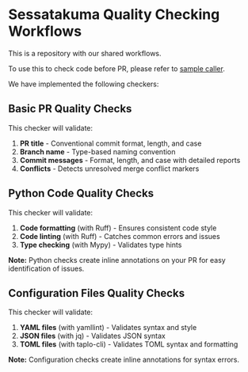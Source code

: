 # Sessatakuma Quality Checking Workflows
This is a repository with our shared workflows.

To use this to check code before PR, please refer to [sample caller](.github/workflows/main.yml).

We have implemented the following checkers:

## Basic PR Quality Checks
This checker will validate:
1. **PR title** - Conventional commit format, length, and case
2. **Branch name** - Type-based naming convention
3. **Commit messages** - Format, length, and case with detailed reports
4. **Conflicts** - Detects unresolved merge conflict markers

## Python Code Quality Checks
This checker will validate:
1. **Code formatting** (with Ruff) - Ensures consistent code style
2. **Code linting** (with Ruff) - Catches common errors and issues
3. **Type checking** (with Mypy) - Validates type hints

**Note:** Python checks create inline annotations on your PR for easy identification of issues.

## Configuration Files Quality Checks
This checker will validate:
1. **YAML files** (with yamllint) - Validates syntax and style
2. **JSON files** (with jq) - Validates JSON syntax
3. **TOML files** (with taplo-cli) - Validates TOML syntax and formatting

**Note:** Configuration checks create inline annotations for syntax errors.

